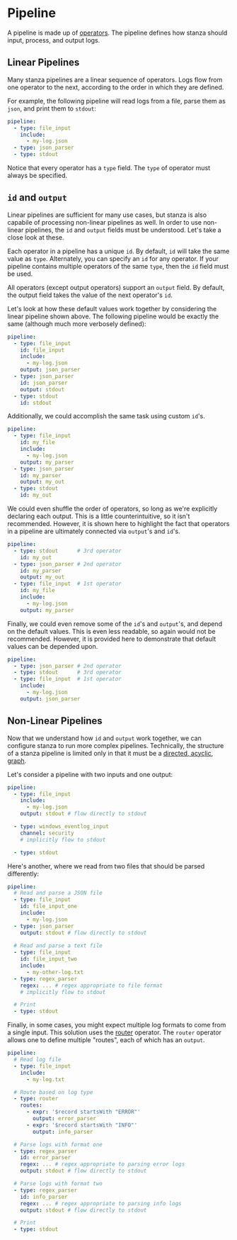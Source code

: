 # Pipeline

A pipeline is made up of [operators](/docs/operators/README.md). The pipeline defines how stanza should input, process, and output logs. 


## Linear Pipelines

Many stanza pipelines are a linear sequence of operators. Logs flow from one operator to the next, according to the order in which they are defined.

For example, the following pipeline will read logs from a file, parse them as `json`, and print them to `stdout`:
```yaml
pipeline:
  - type: file_input
    include: 
      - my-log.json
  - type: json_parser
  - type: stdout
```

Notice that every operator has a `type` field. The `type` of operator must always be specified.


## `id` and `output`

Linear pipelines are sufficient for many use cases, but stanza is also capabile of processing non-linear pipelines as well. In order to use non-linear pipelines, the `id` and `output` fields must be understood. Let's take a close look at these.

Each operator in a pipeline has a unique `id`. By default, `id` will take the same value as `type`. Alternately, you can specify an `id` for any operator. If your pipeline contains multiple operators of the same `type`, then the `id` field must be used.

All operators (except output operators) support an `output` field. By default, the output field takes the value of the next operator's `id`.

Let's look at how these default values work together by considering the linear pipeline shown above. The following pipeline would be exactly the same (although much more verbosely defined):

```yaml
pipeline:
  - type: file_input 
    id: file_input
    include: 
      - my-log.json
    output: json_parser
  - type: json_parser
    id: json_parser
    output: stdout
  - type: stdout
    id: stdout
```

Additionally, we could accomplish the same task using custom `id`'s.

```yaml
pipeline:
  - type: file_input
    id: my_file
    include: 
      - my-log.json
    output: my_parser
  - type: json_parser
    id: my_parser
    output: my_out
  - type: stdout
    id: my_out
```

We could even shuffle the order of operators, so long as we're explicitly declaring each output. This is a little counterintuitive, so it isn't recommended. However, it is shown here to highlight the fact that operators in a pipeline are ultimately connected via `output`'s and `id`'s.

```yaml
pipeline:
  - type: stdout      # 3rd operator
    id: my_out
  - type: json_parser # 2nd operator
    id: my_parser
    output: my_out
  - type: file_input  # 1st operator
    id: my_file
    include: 
      - my-log.json
    output: my_parser
```

Finally, we could even remove some of the `id`'s and `output`'s, and depend on the default values. This is even less readable, so again would not be recommended. However, it is provided here to demonstrate that default values can be depended upon.

```yaml
pipeline:
  - type: json_parser # 2nd operator
  - type: stdout      # 3rd operator
  - type: file_input  # 1st operator
    include: 
      - my-log.json
    output: json_parser
```

## Non-Linear Pipelines

Now that we understand how `id` and `output` work together, we can configure stanza to run more complex pipelines. Technically, the structure of a stanza pipeline is limited only in that it must be a [directed, acyclic, graph](https://en.wikipedia.org/wiki/Directed_acyclic_graph).

Let's consider a pipeline with two inputs and one output:
```yaml
pipeline:
  - type: file_input
    include: 
      - my-log.json
    output: stdout # flow directly to stdout

  - type: windows_eventlog_input
    channel: security
    # implicitly flow to stdout

  - type: stdout
```

Here's another, where we read from two files that should be parsed differently:
```yaml
pipeline:
  # Read and parse a JSON file
  - type: file_input
    id: file_input_one
    include: 
      - my-log.json
  - type: json_parser
    output: stdout # flow directly to stdout
  
  # Read and parse a text file
  - type: file_input
    id: file_input_two
    include: 
      - my-other-log.txt
  - type: regex_parser
    regex: ... # regex appropriate to file format
    # implicitly flow to stdout

  # Print
  - type: stdout
```

Finally, in some cases, you might expect multiple log formats to come from a single input. This solution uses the [router](/docs/operators/router.md) operator. The `router` operator allows one to define multiple "routes", each of which has an `output`.


```yaml
pipeline:
  # Read log file
  - type: file_input
    include: 
      - my-log.txt

  # Route based on log type
  - type: router
    routes:
      - expr: '$record startsWith "ERROR"'
        output: error_parser
      - expr: '$record startsWith "INFO"'
        output: info_parser

  # Parse logs with format one
  - type: regex_parser
    id: error_parser
    regex: ... # regex appropriate to parsing error logs
    output: stdout # flow directly to stdout

  # Parse logs with format two
  - type: regex_parser
    id: info_parser
    regex: ... # regex appropriate to parsing info logs
    output: stdout # flow directly to stdout

  # Print
  - type: stdout
```